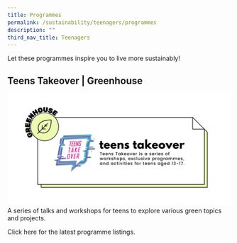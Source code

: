 ```yaml
---
title: Programmes
permalink: /sustainability/teenagers/programmes
description: ""
third_nav_title: Teenagers
---
```


Let these programmes inspire you to live more sustainably!

## **Teens Takeover | Greenhouse**
![Alt text for image on Isomer site](/images/sustainability/Sustainability-Teens-Prog-01.jpg)
A series of talks and workshops for teens to explore various green topics and projects. 

Click here for the latest programme listings.